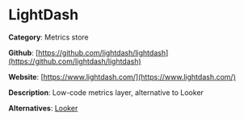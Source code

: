 
# LightDash

**Category**: Metrics store

**Github**: [https://github.com/lightdash/lightdash](https://github.com/lightdash/lightdash)

**Website**: [https://www.lightdash.com/](https://www.lightdash.com/)

**Description**:
Low-code metrics layer, alternative to Looker

**Alternatives**: [Looker](https://looker.com/)
